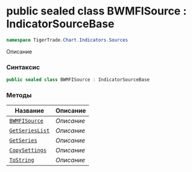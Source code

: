 
# public sealed class BWMFISource : IndicatorSourceBase
```csharp
namespace TigerTrade.Chart.Indicators.Sources
```



Описание

### Синтаксис
```csharp
public sealed class BWMFISource : IndicatorSourceBase
```


### Методы
| Название | Описание |
| --- | --- |
| [`BWMFISource`](./BWMFISource.cs/Методы/BWMFISource.md) | *Описание* |
| [`GetSeriesList`](./BWMFISource.cs/Методы/GetSeriesList.md) | *Описание* |
| [`GetSeries`](./BWMFISource.cs/Методы/GetSeries.md) | *Описание* |
| [`CopySettings`](./BWMFISource.cs/Методы/CopySettings.md) | *Описание* |
| [`ToString`](./BWMFISource.cs/Методы/ToString.md) | *Описание* |



